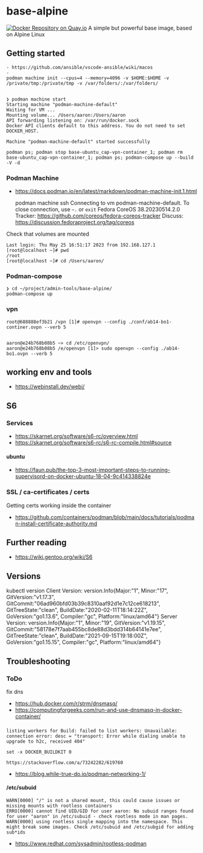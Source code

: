 # base-alpine 

[![Docker Repository on Quay.io](https://quay.io/repository/justcontainers/base-alpine/status "Docker Repository on Quay.io")](https://quay.io/repository/justcontainers/base-alpine)
A simple but powerful base image, based on Alpine Linux

## Getting started

    - https://github.com/ansible/vscode-ansible/wiki/macos
    - 
    podman machine init --cpus=4 --memory=4096 -v $HOME:$HOME -v /private/tmp:/private/tmp -v /var/folders/:/var/folders/


    ❯ podman machine start
    Starting machine "podman-machine-default"
    Waiting for VM ...
    Mounting volume... /Users/aaron:/Users/aaron
    API forwarding listening on: /var/run/docker.sock
    Docker API clients default to this address. You do not need to set DOCKER_HOST.

    Machine "podman-machine-default" started successfully

    podman ps; podman stop base-ubuntu_cap-vpn-container_1; podman rm base-ubuntu_cap-vpn-container_1; podman ps; podman-compose up --build -V -d

### Podman Machine

 - https://docs.podman.io/en/latest/markdown/podman-machine-init.1.html

    podman machine ssh
    Connecting to vm podman-machine-default. To close connection, use `~.` or `exit`
    Fedora CoreOS 38.20230514.2.0
    Tracker: https://github.com/coreos/fedora-coreos-tracker
    Discuss: https://discussion.fedoraproject.org/tag/coreos

Check that volumes are mounted

    Last login: Thu May 25 16:51:17 2023 from 192.168.127.1
    [root@localhost ~]# pwd
    /root
    [root@localhost ~]# cd /Users/aaron/

### Podman-compose 

    ❯ cd ~/project/admin-tools/base-alpine/
    podman-compose up

### vpn

    root@688888ef3b21 /vpn [1]# openvpn --config ./conf/ab14-bo1-continer.ovpn --verb 5

    
    aaron@e24b768b08b5 ~> cd /etc/openvpn/
    aaron@e24b768b08b5 /e/openvpn [1]> sudo openvpn --config ./ab14-bo1.ovpn --verb 5

## working env and tools

- https://webinstall.dev/webi/
## S6

### Services

- https://skarnet.org/software/s6-rc/overview.html
- https://skarnet.org/software/s6-rc/s6-rc-compile.html#source

#### ubuntu

- https://faun.pub/the-top-3-most-important-steps-to-running-supervisord-on-docker-ubuntu-18-04-9c414338824e

### SSL / ca-certificates / certs

Getting certs working inside the container

- https://github.com/containers/podman/blob/main/docs/tutorials/podman-install-certificate-authority.md

## Further reading 

- https://wiki.gentoo.org/wiki/S6



## Versions

 kubectl version
Client Version: version.Info{Major:"1", Minor:"17", GitVersion:"v1.17.3", GitCommit:"06ad960bfd03b39c8310aaf92d1e7c12ce618213", GitTreeState:"clean", BuildDate:"2020-02-11T18:14:22Z", GoVersion:"go1.13.6", Compiler:"gc", Platform:"linux/amd64"}
Server Version: version.Info{Major:"1", Minor:"19", GitVersion:"v1.19.15", GitCommit:"58178e7f7aab455bc8de88d3bdd314b64141e7ee", GitTreeState:"clean", BuildDate:"2021-09-15T19:18:00Z", GoVersion:"go1.15.15", Compiler:"gc", Platform:"linux/amd64"}

## Troubleshooting

### ToDo

fix dns 

- https://hub.docker.com/r/strm/dnsmasq/
- https://computingforgeeks.com/run-and-use-dnsmasq-in-docker-container/

### 

    listing workers for Build: failed to list workers: Unavailable: connection error: desc = "transport: Error while dialing unable to upgrade to h2c, received 404"

    set -x DOCKER_BUILDKIT 0

    https://stackoverflow.com/a/73242282/619760

- https://blog.while-true-do.io/podman-networking-1/

#### /etc/subuid 

    WARN[0000] "/" is not a shared mount, this could cause issues or missing mounts with rootless containers
    ERRO[0000] cannot find UID/GID for user aaron: No subuid ranges found for user "aaron" in /etc/subuid - check rootless mode in man pages.
    WARN[0000] using rootless single mapping into the namespace. This might break some images. Check /etc/subuid and /etc/subgid for adding sub*ids

- https://www.redhat.com/sysadmin/rootless-podman